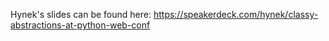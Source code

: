 Hynek's slides can be found here:
https://speakerdeck.com/hynek/classy-abstractions-at-python-web-conf

